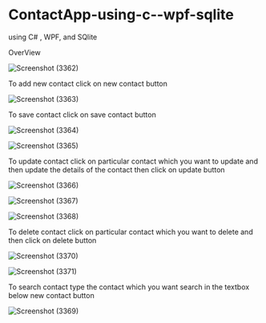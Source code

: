 # ContactApp-using-c--wpf-sqlite
using C# , WPF, and SQlite

OverView

![Screenshot (3362)](https://user-images.githubusercontent.com/98678842/202137761-59f5d2b1-a932-432d-81db-18b69501d731.png)

To add new contact click on new contact button

![Screenshot (3363)](https://user-images.githubusercontent.com/98678842/202138039-c479a1e8-59f7-4203-a1b8-db7270d2e1db.png)

To save contact click on save contact button

![Screenshot (3364)](https://user-images.githubusercontent.com/98678842/202138322-2a1e7a57-2569-447b-aaf4-16fa568974ea.png)

![Screenshot (3365)](https://user-images.githubusercontent.com/98678842/202138312-dccbb74b-f53c-4bc8-b5a6-26f9fdac2120.png)

To update contact click on particular contact which you want to update and then update the details of the contact then click on update button 

![Screenshot (3366)](https://user-images.githubusercontent.com/98678842/202139440-b1f00b30-b6ea-49b3-bf62-d710a48758a7.png)

![Screenshot (3367)](https://user-images.githubusercontent.com/98678842/202139433-2363670f-91f6-462d-b115-669ae545b512.png)

![Screenshot (3368)](https://user-images.githubusercontent.com/98678842/202139425-12b8c179-f978-42d9-b7c4-40e883e0a750.png)

To delete contact click on particular contact which you want to delete and then click on delete button

![Screenshot (3370)](https://user-images.githubusercontent.com/98678842/202139983-7f36ffef-657d-4e4d-bde0-2c8ce3039dd3.png)

![Screenshot (3371)](https://user-images.githubusercontent.com/98678842/202139973-0d3a99e2-c30b-4aea-a7e0-6d8e8fdc9d71.png)

To search contact type the contact which you want search in the textbox below new contact button

![Screenshot (3369)](https://user-images.githubusercontent.com/98678842/202140308-83c35ac0-42da-4532-ab1c-6e3b3b320b23.png)






